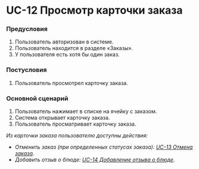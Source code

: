 # UC-12 Просмотр карточки заказа

### Предусловия

1. Пользователь авторизован в системе.
2. Пользователь находится в разделе «Заказы».
3. У пользователя есть хотя бы один заказ.

### Постусловия

1. Пользователь просмотрел карточку заказа. 

### Основной сценарий

1. Пользователь нажимает в списке на ячейку с заказом.
2. Система открывает карточку заказа.
3. Пользователь просматривает карточку заказа.

*Из карточки заказа пользователю доступны действия:*

- *Отменить заказ (при определенных статусах заказа): [UC-13 Отмена заказа](uc13.md)*.
- *Добавить отзыв о блюде: [UC-14 Добавление отзыва о блюде](uc14.md)*.